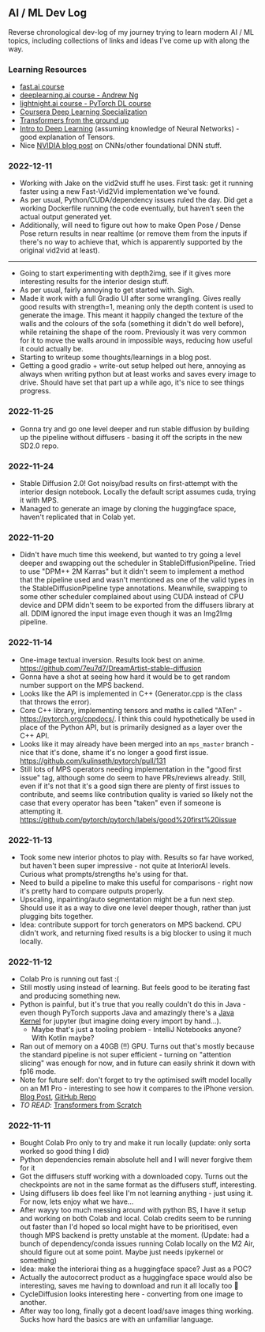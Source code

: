 ## AI / ML Dev Log

Reverse chronological dev-log of my journey trying to learn modern AI / ML topics, including collections of links and ideas I've come up with along the way.

### Learning Resources

* [fast.ai course](https://course.fast.ai)
* [deeplearning.ai course - Andrew Ng](https://www.deeplearning.ai/courses/deep-learning-specialization/)
* [lightnight.ai course - PyTorch DL course](https://www.deeplearning.ai/courses/deep-learning-specialization/)
* [Coursera Deep Learning Specialization](https://www.coursera.org/specializations/deep-learning?utm_source=deeplearningai&utm_medium=institutions&utm_campaign=WebsiteCoursesDLSTopButton)
* [Transformers from the ground up](https://peterbloem.nl/blog/transformers)
* [Intro to Deep Learning](https://mlvu.github.io/lecture07/) (assuming knowledge of Neural Networks) - good explanation of Tensors.
* Nice [NVIDIA blog post](https://developer.nvidia.com/blog/deep-learning-nutshell-core-concepts/) on CNNs/other foundational DNN stuff.

### 2022-12-11

* Working with Jake on the vid2vid stuff he uses. First task: get it running faster using a new Fast-Vid2Vid implementation we've found.
* As per usual, Python/CUDA/dependency issues ruled the day. Did get a working Dockerfile running the code eventually, but haven't seen the actual output generated yet.
* Additionally, will need to figure out how to make Open Pose / Dense Pose return results in near realtime (or remove them from the inputs if there's no way to achieve that, which is apparently supported by the original vid2vid at least).
___
* Going to start experimenting with depth2img, see if it gives more interesting results for the interior design stuff.
* As per usual, fairly annoying to get started with. Sigh.
* Made it work with a full Gradio UI after some wrangling. Gives really good results with strength=1, meaning only the depth content is used to generate the image. This meant it happily changed the texture of the walls and the colours of the sofa (something it didn't do well before), while retaining the shape of the room. Previously it was very common for it to move the walls around in impossible ways, reducing how useful it could actually be.
* Starting to writeup some thoughts/learnings in a blog post.
* Getting a good gradio + write-out setup helped out here, annoying as always when writing python but at least works and saves every image to drive. Should have set that part up a while ago, it's nice to see things progress.


### 2022-11-25

* Gonna try and go one level deeper and run stable diffusion by building up the pipeline without diffusers - basing it off the scripts in the new SD2.0 repo.

### 2022-11-24

* Stable Diffusion 2.0! Got noisy/bad results on first-attempt with the interior design notebook. Locally the default script assumes cuda, trying it with MPS.
* Managed to generate an image by cloning the huggingface space, haven't replicated that in Colab yet.

### 2022-11-20

* Didn't have much time this weekend, but wanted to try going a level deeper and swapping out the scheduler in StableDiffusionPipeline. Tried to use "DPM++ 2M Karras" but it didn't seem to implement a method that the pipeline used and wasn't mentioned as one of the valid types in the StableDiffusionPipeline type annotations. Meanwhile, swapping to some other scheduler complained about using CUDA instead of CPU device and DPM didn't seem to be exported from the diffusers library at all. DDIM ignored the input image even though it was an Img2Img pipeline.


### 2022-11-14

* One-image textual inversion. Results look best on anime. https://github.com/7eu7d7/DreamArtist-stable-diffusion
* Gonna have a shot at seeing how hard it would be to get random number support on the MPS backend.
* Looks like the API is implemented in C++ (Generator.cpp is the class that throws the error).
* Core C++ library, implementing tensors and maths is called "ATen" - https://pytorch.org/cppdocs/. I think this could hypothetically be used in place of the Python API, but is primarily designed as a layer over the C++ API.
* Looks like it may already have been merged into an `mps_master` branch - nice that it's done, shame it's no longer a good first issue. https://github.com/kulinseth/pytorch/pull/131
* Still lots of MPS operators needing implementation in the "good first issue" tag, although some do seem to have PRs/reviews already. Still, even if it's not that it's a good sign there are plenty of first issues to contribute, and seems like contribution quality is varied so likely not the case that every operator has been "taken" even if someone is attempting it. https://github.com/pytorch/pytorch/labels/good%20first%20issue


### 2022-11-13

* Took some new interior photos to play with. Results so far have worked, but haven't been super impressive - not quite at InteriorAI levels. Curious what prompts/strengths he's using for that.
* Need to build a pipeline to make this useful for comparisons - right now it's pretty hard to compare outputs properly.
* Upscaling, inpainting/auto segmentation might be a fun next step. Should use it as a way to dive one level deeper though, rather than just plugging bits together.
* Idea: contribute support for torch generators on MPS backend. CPU didn't work, and returning fixed results is a big blocker to using it much locally.

### 2022-11-12

* Colab Pro is running out fast :(
* Still mostly using instead of learning. But feels good to be iterating fast and producing something new.
* Python is painful, but it's true that you really couldn't do this in Java - even though PyTorch supports Java and amazingly there's a [Java Kernel](https://github.com/frankfliu/IJava) for jupyter (but imagine doing every import by hand...).
	* Maybe that's just a tooling problem - IntelliJ Notebooks anyone? With Kotlin maybe?
* Ran out of memory on a 40GB (!!) GPU. Turns out that's mostly because the standard pipeline is not super efficient - turning on "attention slicing" was enough for now, and in future can easily shrink it down with fp16 mode.
* Note for future self: don't forget to try the optimised swift model locally on an M1 Pro - interesting to see how it compares to the iPhone version. [Blog Post](https://liuliu.me/eyes/stretch-iphone-to-its-limit-a-2gib-model-that-can-draw-everything-in-your-pocket/), [GitHub Repo](https://github.com/liuliu/swift-diffusion)
* *TO READ*: [Transformers from Scratch](https://peterbloem.nl/blog/transformers)

### 2022-11-11

* Bought Colab Pro only to try and make it run locally (update: only sorta worked so good thing I did)
* Python dependencies remain absolute hell and I will never forgive them for it
* Got the diffusers stuff working with a downloaded copy. Turns out the checkpoints are not in the same format as the diffusers stuff, interesting.
* Using diffusers lib does feel like I'm not learning anything - just using it. For now, lets enjoy what we have...
* After wayyy too much messing around with python BS, I have it setup and working on both Colab and local. Colab credits seem to be running out faster than I'd hoped so local might have to be prioritised, even though MPS backend is pretty unstable at the moment. (Update: had a bunch of dependency/conda issues running Colab locally on the M2 Air, should figure out at some point. Maybe just needs ipykernel or something)
* Idea: make the interiorai thing as a huggingface space? Just as a POC?
* Actually the autocorrect product as a huggingface space would also be interesting, saves me having to download and run it all locally too 🤔
* CycleDiffusion looks interesting here - converting from one image to another.
* After way too long, finally got a decent load/save images thing working. Sucks how hard the basics are with an unfamiliar language.

